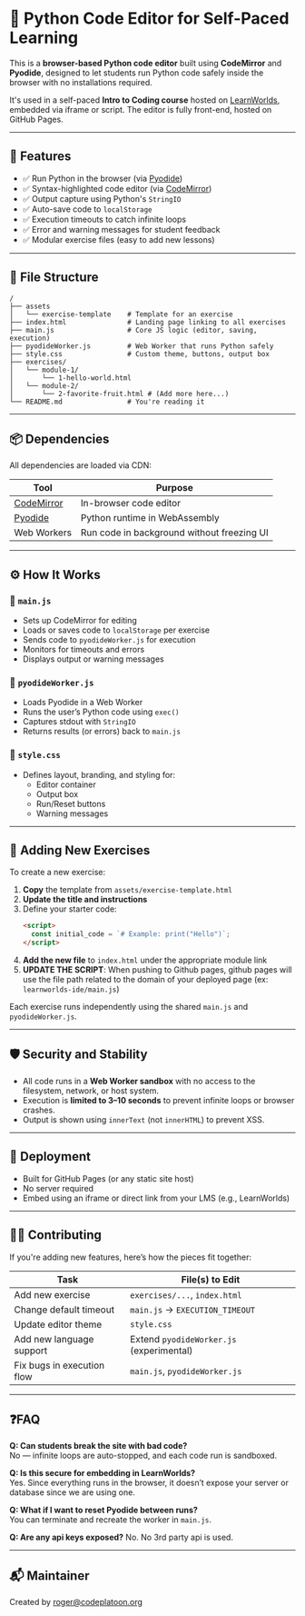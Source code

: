 # 🐍 Python Code Editor for Self-Paced Learning

This is a **browser-based Python code editor** built using **CodeMirror** and **Pyodide**, designed to let students run Python code safely inside the browser with no installations required.

It's used in a self-paced **Intro to Coding course** hosted on [LearnWorlds](https://www.learnworlds.com), embedded via iframe or script. The editor is fully front-end, hosted on GitHub Pages.

---

## 🔧 Features

- ✅ Run Python in the browser (via [Pyodide](https://pyodide.org/))
- ✅ Syntax-highlighted code editor (via [CodeMirror](https://codemirror.net/))
- ✅ Output capture using Python's `StringIO`
- ✅ Auto-save code to `localStorage`
- ✅ Execution timeouts to catch infinite loops
- ✅ Error and warning messages for student feedback
- ✅ Modular exercise files (easy to add new lessons)

---

## 📁 File Structure

```plaintext
/
├── assets
│   └── exercise-template    # Template for an exercise
├── index.html               # Landing page linking to all exercises
├── main.js                  # Core JS logic (editor, saving, execution)
├── pyodideWorker.js         # Web Worker that runs Python safely
├── style.css                # Custom theme, buttons, output box
├── exercises/
│   └── module-1/
│       └── 1-hello-world.html     
│   └── module-2/
│       └── 2-favorite-fruit.html # (Add more here...)
└── README.md                # You're reading it
```

---

## 📦 Dependencies

All dependencies are loaded via CDN:

| Tool        | Purpose                         |
|-------------|----------------------------------|
| [CodeMirror](https://codemirror.net/) | In-browser code editor |
| [Pyodide](https://pyodide.org/)     | Python runtime in WebAssembly |
| Web Workers | Run code in background without freezing UI |

---

## ⚙️ How It Works

### 🔸 `main.js`
- Sets up CodeMirror for editing
- Loads or saves code to `localStorage` per exercise
- Sends code to `pyodideWorker.js` for execution
- Monitors for timeouts and errors
- Displays output or warning messages

### 🔸 `pyodideWorker.js`
- Loads Pyodide in a Web Worker
- Runs the user’s Python code using `exec()`
- Captures stdout with `StringIO`
- Returns results (or errors) back to `main.js`

### 🔸 `style.css`
- Defines layout, branding, and styling for:
  - Editor container
  - Output box
  - Run/Reset buttons
  - Warning messages

---

## 🧠 Adding New Exercises

To create a new exercise:

1. **Copy** the template from `assets/exercise-template.html`
2. **Update the title and instructions**
3. Define your starter code:
   ```html
   <script>
     const initial_code = `# Example: print("Hello")`;
   </script>
   ```
4. **Add the new file** to `index.html` under the appropriate module link
5. **UPDATE THE SCRIPT**: When pushing to Github pages, github pages will use the file path related to the domain of your deployed page (ex: `learnworlds-ide/main.js`)

Each exercise runs independently using the shared `main.js` and `pyodideWorker.js`.

---

## 🛡 Security and Stability

- All code runs in a **Web Worker sandbox** with no access to the filesystem, network, or host system.
- Execution is **limited to 3–10 seconds** to prevent infinite loops or browser crashes.
- Output is shown using `innerText` (not `innerHTML`) to prevent XSS.

---

## 🚀 Deployment

- Built for GitHub Pages (or any static site host)
- No server required
- Embed using an iframe or direct link from your LMS (e.g., LearnWorlds)

---

## 👩‍💻 Contributing

If you're adding new features, here’s how the pieces fit together:

| Task                        | File(s) to Edit             |
|----------------------------|-----------------------------|
| Add new exercise           | `exercises/...`, `index.html` |
| Change default timeout     | `main.js` → `EXECUTION_TIMEOUT` |
| Update editor theme        | `style.css`             |
| Add new language support   | Extend `pyodideWorker.js` (experimental) |
| Fix bugs in execution flow | `main.js`, `pyodideWorker.js` |

---

## ❓FAQ

**Q: Can students break the site with bad code?**  
No — infinite loops are auto-stopped, and each code run is sandboxed.

**Q: Is this secure for embedding in LearnWorlds?**  
Yes. Since everything runs in the browser, it doesn’t expose your server or database since we are using one.

**Q: What if I want to reset Pyodide between runs?**  
You can terminate and recreate the worker in `main.js`.

**Q: Are any api keys exposed?**
No. No 3rd party api is used.

---

## 📬 Maintainer

Created by roger@codeplatoon.org

